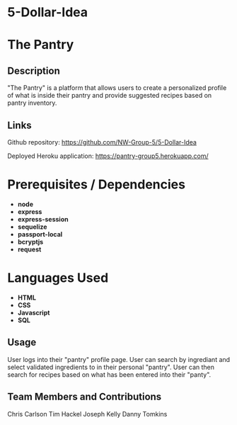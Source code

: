 # 5-Dollar-Idea
# The Pantry

## Description

"The Pantry" is a platform that allows users to create a personalized profile of what is inside their pantry and provide suggested recipes based on pantry inventory.

## Links

Github repository:
https://github.com/NW-Group-5/5-Dollar-Idea

Deployed Heroku application:
https://pantry-group5.herokuapp.com/

# Prerequisites / Dependencies
* **node**
* **express**
* **express-session**
* **sequelize**
* **passport-local**
* **bcryptjs**
* **request**

# Languages Used
* **HTML**
* **CSS**
* **Javascript**
* **SQL**

## Usage
User logs into their "pantry" profile page.
User can search by ingrediant and select validated ingredients to in their personal "pantry".
User can then search for recipes based on what has been entered into their "panty".

## Team Members and Contributions
Chris Carlson
Tim Hackel
Joseph Kelly
Danny Tomkins
